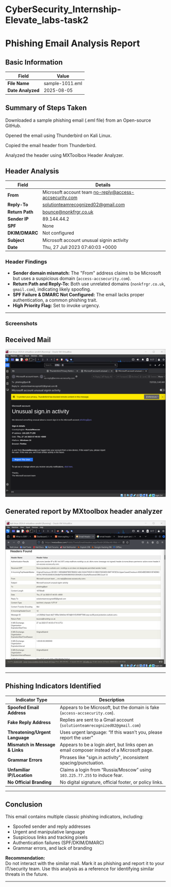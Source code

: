 # CyberSecurity_Internship-Elevate_labs-task2
# Phishing Email Analysis Report

## Basic Information

| Field           | Value          |
|-----------------|---------------|
| **File Name**   | sample-1011.eml |
| **Date Analyzed** | 2025-08-05   |

## Summary of Steps Taken

Downloaded a sample phishing email (.eml file) from an Open-source GitHub.

Opened the email using Thunderbird on Kali Linux.

Copied the email header from Thunderbird.

Analyzed the header using MXToolbox Header Analyzer. 


## Header Analysis

| Field            | Details                                               |
|------------------|------------------------------------------------------|
| **From**         | Microsoft account team <no-reply@access-accsecurity.com> |
| **Reply-To**     | solutionteamrecognized02@gmail.com                               |
| **Return Path**  | bounce@nonkfrgr.co.uk                            |
| **Sender IP**    | 89.144.44.2                                          |
| **SPF**          | None                                              |
| **DKIM/DMARC**   | Not configured                                       |
| **Subject**      | Microsoft account unusual signin activity            |
| **Date**         | Thu, 27 Jull 2023 07:40:03 +0000                       |

### Header Findings

- **Sender domain mismatch:** The "From" address claims to be Microsoft but uses a suspicious domain (`access-accsecurity.com`).
- **Return Path and Reply-To:** Both use unrelated domains (`nonkfrgr.co.uk`, `gmail.com`), indicating likely spoofing.
- **SPF Failure & DMARC Not Configured:** The email lacks proper authentication, a common phishing trait.
- **High Priority Flag:** Set to invoke urgency.

---

### Screenshots

## Received Mail
![Mail](mail.png)
## Generated report by MXtoolbox header analyzer
![Mxheaderanalyser](phish.png)

---

## Phishing Indicators Identified

| Indicator Type             | Description                                                                                          |
|----------------------------|------------------------------------------------------------------------------------------------------|
| **Spoofed Email Address**  | Appears to be Microsoft, but the domain is fake (`access-accsecurity.com`).                         |
| **Fake Reply Address**     | Replies are sent to a Gmail account (`solutionteamrecognized02@gmail.com`)                          |
| **Threatening/Urgent Language** | Uses urgent language: “If this wasn't you, please report the user"                             |                            
| **Mismatch in Message & Links** | Appears to be a login alert, but links open an email composer instead of a Microsoft page.      |
| **Grammar Errors**         | Phrases like "sign.in activity", inconsistent spacing/punctuation.                                   |
| **Unfamiliar IP/Location** | Claims a login from “Russia/Moscow” using `103.225.77.255` to induce fear.                          |
| **No Official Branding**   | No digital signature, official footer, or policy links.                                             |

---

##  Conclusion

This email contains multiple classic phishing indicators, including:

- Spoofed sender and reply addresses
- Urgent and manipulative language
- Suspicious links and tracking pixels
- Authentication failures (SPF/DKIM/DMARC)
- Grammar errors, and lack of branding

**Recommendation:**  
Do not interact with the similar mail. Mark it as phishing and report it to your IT/security team. Use this analysis as a reference for identifying similar threats in the future.

---
